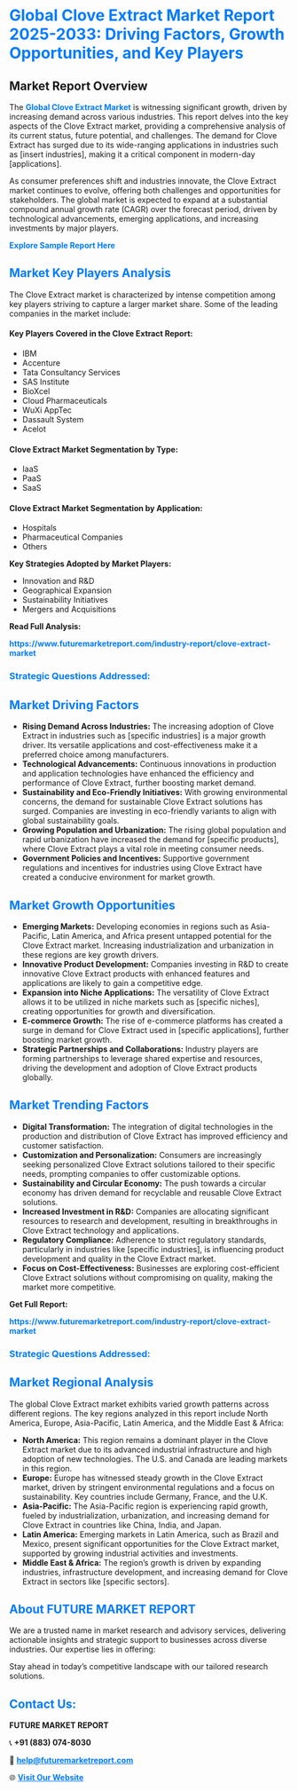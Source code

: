 <h1 style="color: #007BFF;">Global Clove Extract Market Report 2025-2033: Driving Factors, Growth Opportunities, and Key Players</h1>

<section id="overview">
<h2>Market Report Overview</h2>
<p>The <a href="https://www.futuremarketreport.com/industry-report/clove-extract-market" style="color: #007BFF; text-decoration: none;"><strong>Global Clove Extract Market</strong></a> is witnessing significant growth, driven by increasing demand across various industries. This report delves into the key aspects of the Clove Extract market, providing a comprehensive analysis of its current status, future potential, and challenges. The demand for Clove Extract has surged due to its wide-ranging applications in industries such as [insert industries], making it a critical component in modern-day [applications].</p>
<p>As consumer preferences shift and industries innovate, the Clove Extract market continues to evolve, offering both challenges and opportunities for stakeholders. The global market is expected to expand at a substantial compound annual growth rate (CAGR) over the forecast period, driven by technological advancements, emerging applications, and increasing investments by major players.</p>
</section>

<section id="overview">
<p><a href="https://www.futuremarketreport.com/request-sample/reportId=34216" style="color: #007BFF; text-decoration: none;"><strong>Explore Sample Report Here</strong></a></p>
</section>

<section id="key-players">
<h2 style="color: #007BFF;">Market Key Players Analysis</h2>
<p>The Clove Extract market is characterized by intense competition among key players striving to capture a larger market share. Some of the leading companies in the market include:</p>
<h4>Key Players Covered in the Clove Extract Report:</h4>
<ul><li>IBM</li><li>Accenture</li><li>Tata Consultancy Services</li><li>SAS Institute</li><li>BioXcel</li><li>Cloud Pharmaceuticals</li><li>WuXi AppTec</li><li>Dassault System</li><li>Acelot</li></ul>
<h4>Clove Extract Market Segmentation by Type:</h4>
<ul><li>IaaS</li><li>PaaS</li><li>SaaS</li></ul>

<h4>Clove Extract Market Segmentation by Application:</h4>
<ul><li>Hospitals</li><li>Pharmaceutical Companies</li><li>Others</li></ul>
<p><strong>Key Strategies Adopted by Market Players:</strong></p>
<ul>
<li>Innovation and R&D</li>
<li>Geographical Expansion</li>
<li>Sustainability Initiatives</li>
<li>Mergers and Acquisitions</li>
</ul>
</section>

<section>
<p><strong>Read Full Analysis: </strong></p><a href="https://www.futuremarketreport.com/industry-report/clove-extract-market" style="color: #007BFF; text-decoration: none;"><strong>https://www.futuremarketreport.com/industry-report/clove-extract-market</strong></a>
<h3 style="color: #007BFF;">Strategic Questions Addressed:</h3>
</section>

<section id="driving-factors">
<h2 style="color: #007BFF;">Market Driving Factors</h2>
<ul>
<li><strong>Rising Demand Across Industries:</strong> The increasing adoption of Clove Extract in industries such as [specific industries] is a major growth driver. Its versatile applications and cost-effectiveness make it a preferred choice among manufacturers.</li>
<li><strong>Technological Advancements:</strong> Continuous innovations in production and application technologies have enhanced the efficiency and performance of Clove Extract, further boosting market demand.</li>
<li><strong>Sustainability and Eco-Friendly Initiatives:</strong> With growing environmental concerns, the demand for sustainable Clove Extract solutions has surged. Companies are investing in eco-friendly variants to align with global sustainability goals.</li>
<li><strong>Growing Population and Urbanization:</strong> The rising global population and rapid urbanization have increased the demand for [specific products], where Clove Extract plays a vital role in meeting consumer needs.</li>
<li><strong>Government Policies and Incentives:</strong> Supportive government regulations and incentives for industries using Clove Extract have created a conducive environment for market growth.</li>
</ul>
</section>

<section id="growth-opportunities">
<h2 style="color: #007BFF;">Market Growth Opportunities</h2>
<ul>
<li><strong>Emerging Markets:</strong> Developing economies in regions such as Asia-Pacific, Latin America, and Africa present untapped potential for the Clove Extract market. Increasing industrialization and urbanization in these regions are key growth drivers.</li>
<li><strong>Innovative Product Development:</strong> Companies investing in R&D to create innovative Clove Extract products with enhanced features and applications are likely to gain a competitive edge.</li>
<li><strong>Expansion into Niche Applications:</strong> The versatility of Clove Extract allows it to be utilized in niche markets such as [specific niches], creating opportunities for growth and diversification.</li>
<li><strong>E-commerce Growth:</strong> The rise of e-commerce platforms has created a surge in demand for Clove Extract used in [specific applications], further boosting market growth.</li>
<li><strong>Strategic Partnerships and Collaborations:</strong> Industry players are forming partnerships to leverage shared expertise and resources, driving the development and adoption of Clove Extract products globally.</li>
</ul>
</section>

<section id="trending-factors">
<h2 style="color: #007BFF;">Market Trending Factors</h2>
<ul>
<li><strong>Digital Transformation:</strong> The integration of digital technologies in the production and distribution of Clove Extract has improved efficiency and customer satisfaction.</li>
<li><strong>Customization and Personalization:</strong> Consumers are increasingly seeking personalized Clove Extract solutions tailored to their specific needs, prompting companies to offer customizable options.</li>
<li><strong>Sustainability and Circular Economy:</strong> The push towards a circular economy has driven demand for recyclable and reusable Clove Extract solutions.</li>
<li><strong>Increased Investment in R&D:</strong> Companies are allocating significant resources to research and development, resulting in breakthroughs in Clove Extract technology and applications.</li>
<li><strong>Regulatory Compliance:</strong> Adherence to strict regulatory standards, particularly in industries like [specific industries], is influencing product development and quality in the Clove Extract market.</li>
<li><strong>Focus on Cost-Effectiveness:</strong> Businesses are exploring cost-efficient Clove Extract solutions without compromising on quality, making the market more competitive.</li>
</ul>
</section>

<section>
<p><strong>Get Full Report: </strong></p><a href="https://www.futuremarketreport.com/industry-report/clove-extract-market" style="color: #007BFF; text-decoration: none;"><strong>https://www.futuremarketreport.com/industry-report/clove-extract-market</strong></a>
<h3 style="color: #007BFF;">Strategic Questions Addressed:</h3>
</section>


<section id="regional-analysis">
<h2 style="color: #007BFF;">Market Regional Analysis</h2>
<p>The global Clove Extract market exhibits varied growth patterns across different regions. The key regions analyzed in this report include North America, Europe, Asia-Pacific, Latin America, and the Middle East & Africa:</p>
<ul>
<li><strong>North America:</strong> This region remains a dominant player in the Clove Extract market due to its advanced industrial infrastructure and high adoption of new technologies. The U.S. and Canada are leading markets in this region.</li>
<li><strong>Europe:</strong> Europe has witnessed steady growth in the Clove Extract market, driven by stringent environmental regulations and a focus on sustainability. Key countries include Germany, France, and the U.K.</li>
<li><strong>Asia-Pacific:</strong> The Asia-Pacific region is experiencing rapid growth, fueled by industrialization, urbanization, and increasing demand for Clove Extract in countries like China, India, and Japan.</li>
<li><strong>Latin America:</strong> Emerging markets in Latin America, such as Brazil and Mexico, present significant opportunities for the Clove Extract market, supported by growing industrial activities and investments.</li>
<li><strong>Middle East & Africa:</strong> The region’s growth is driven by expanding industries, infrastructure development, and increasing demand for Clove Extract in sectors like [specific sectors].</li>
</ul>
</section>

<footer>
<h2 style="color: #007BFF;">About FUTURE MARKET REPORT</h2>
<p>We are a trusted name in market research and advisory services, delivering actionable insights and strategic support to businesses across diverse industries. Our expertise lies in offering:</p>

<p>Stay ahead in today’s competitive landscape with our tailored research solutions.</p>

<h2 style="color: #007BFF;">Contact Us:</h2>
<p><strong>FUTURE MARKET REPORT</strong></p>
<p>📞 <strong>+91 (883) 074-8030</strong></p>
<p>📧 <strong><a href="mailto:help@futuremarketreport.com" style="color: #007BFF;">help@futuremarketreport.com</a></strong></p>
<p>🌐 <strong><a href="https://www.futuremarketreport.com/" style="color: #007BFF;">Visit Our Website</a></strong></p>
</footer>